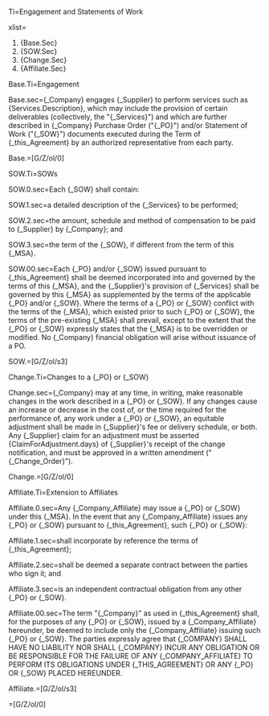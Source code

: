 Ti=Engagement and Statements of Work

xlist=<ol><li>{Base.Sec}</li><li>{SOW.Sec}</li><li>{Change.Sec}</li><li>{Affiliate.Sec}</li></ol>

Base.Ti=Engagement

Base.sec={_Company} engages {_Supplier} to perform services such as {Services.Description}, which may include the provision of certain deliverables (collectively, the "{_Services}") and which are further described in {_Company} Purchase Order ("{_PO}") and/or Statement of Work ("{_SOW}") documents executed during the Term of {_this_Agreement} by an authorized representative from each party.

Base.=[G/Z/ol/0]

SOW.Ti=SOWs

SOW.0.sec=Each {_SOW} shall contain:

SOW.1.sec=a detailed description of the {_Services} to be performed;

SOW.2.sec=the amount, schedule and method of compensation to be paid to {_Supplier} by {_Company}; and

SOW.3.sec=the term of the {_SOW}, if different from the term of this {_MSA}.

SOW.00.sec=Each {_PO} and/or {_SOW} issued pursuant to {_this_Agreement} shall be deemed incorporated into and governed by the terms of this {_MSA}, and the {_Supplier}'s provision of {_Services} shall be governed by this {_MSA} as supplemented by the terms of the applicable {_PO} and/or {_SOW}. Where the terms of a {_PO} or {_SOW} conflict with the terms of the {_MSA}, which existed prior to such {_PO} or {_SOW}, the terms of the pre-existing {_MSA} shall prevail, except to the extent that the {_PO} or {_SOW} expressly states that the {_MSA} is to be overridden or modified. No {_Company} financial obligation will arise without issuance of a PO.

SOW.=[G/Z/ol/s3]

Change.Ti=Changes to a {_PO} or {_SOW}

Change.sec={_Company} may at any time, in writing, make reasonable changes in the work described in a {_PO} or {_SOW}. If any changes cause an increase or decrease in the cost of, or the time required for the performance of, any work under a {_PO} or {_SOW}, an equitable adjustment shall be made in {_Supplier}'s fee or delivery schedule, or both. Any {_Supplier} claim for an adjustment must be asserted {ClaimForAdjustment.days} of {_Supplier}'s receipt of the change notification, and must be approved in a written amendment ("{_Change_Order}").

Change.=[G/Z/ol/0]

Affiliate.Ti=Extension to Affiliates

Affiliate.0.sec=Any {_Company_Affiliate} may issue a {_PO} or {_SOW} under this {_MSA}. In the event that any {_Company_Affiliate} issues any {_PO} or {_SOW} pursuant to {_this_Agreement}, such {_PO} or {_SOW}:

Affiliate.1.sec=shall incorporate by reference the terms of {_this_Agreement};

Affiliate.2.sec=shall be deemed a separate contract between the parties who sign it; and

Affiliate.3.sec=is an independent contractual obligation from any other {_PO} or {_SOW}.

Affiliate.00.sec=The term "{_Company}" as used in {_this_Agreement} shall, for the purposes of any {_PO} or {_SOW}, issued by a {_Company_Affiliate} hereunder, be deemed to include only the {_Company_Affiliate} issuing such {_PO} or {_SOW}. The parties expressly agree that <span style="text-transform: uppercase">{_Company} shall have no liability nor shall {_Company} incur any obligation or be responsible for the failure of any {_Company_Affiliate} to perform its obligations under {_this_Agreement} or any {_PO} or {_SOW} placed hereunder</span>.

Affiliate.=[G/Z/ol/s3]

=[G/Z/ol/0]
